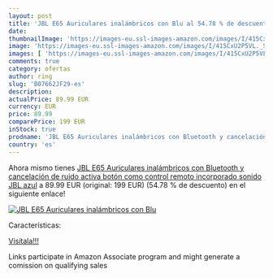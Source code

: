 ```yaml
---
layout: post
title: 'JBL E65 Auriculares inalámbricos con Blu al 54.78 % de descuento'
date: 
thumbnailImage: 'https://images-eu.ssl-images-amazon.com/images/I/415CxU2P5VL._SL200_.jpg'
image: 'https://images-eu.ssl-images-amazon.com/images/I/415CxU2P5VL._SL200_.jpg'
images: [ 'https://images-eu.ssl-images-amazon.com/images/I/415CxU2P5VL._SL200_.jpg' ]
comments: true
category: ofertas
author: ring
slug: 'B07662JF29-es'
description:
actualPrice: 89.99 EUR
currency: EUR
price: 89.99
comparePrice: 199 EUR
inStock: true
prodname: 'JBL E65 Auriculares inalámbricos con Bluetooth y cancelación de ruido activa  botón como control remoto incorporado  sonido JBL  azul'
country: 'es'
---
```


Ahora mismo tienes [JBL E65 Auriculares inalámbricos con Bluetooth y cancelación de ruido activa  botón como control remoto incorporado  sonido JBL  azul](https://www.amazon.es/dp/B07662JF29/?tag=tolees-21) a 89.99 EUR (original: 199 EUR) (54.78 %  de descuento) en el siguiente enlace!

[![JBL E65 Auriculares inalámbricos con Blu](https://images-eu.ssl-images-amazon.com/images/I/415CxU2P5VL._SL200_.jpg)](https://www.amazon.es/dp/B07662JF29/?tag=tolees-21)

Características:


[Visítala!!!](https://www.amazon.es/dp/B07662JF29/?tag=tolees-21)

Links participate in Amazon Associate program and might generate a comission on qualifying sales
